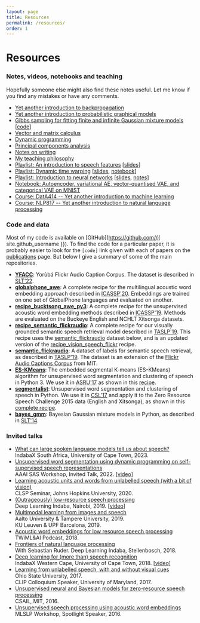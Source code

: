 ```yaml
---
layout: page
title: Resources
permalink: /resources/
order: 1
---
```


# Resources

### Notes, videos, notebooks and teaching

Hopefully someone else might also find these notes useful. Let me know if you find any mistakes or have any comments.

- [Yet another introduction to backpropagation]({{site.url}}/notes/kamper_backprop22.pdf)
- [Yet another introduction to probabilistic graphical models]({{site.url}}/notes/kamper_pgm_notes23.pdf)
- [Gibbs sampling for fitting finite and infinite Gaussian mixture models]({{site.url}}/notes/kamper_bayesgmm15.pdf)
  [[code](https://github.com/kamperh/bayes_gmm)]
- [Vector and matrix calculus]({{site.url}}/notes/kamper_matrixcalculus13.pdf)
- [Dynamic programming]({{site.url}}/notes/kamper_dynamic_programming22.pdf)
- [Principal components analysis]({{site.url}}/notes/kamper_pca23.pdf)
- [Notes on writing]({{site.url}}/notes/writing)
- [My teaching philosophy](https://www.kamperh.com/teaching_portfolio/)
- [Playlist: An introduction to speech features](https://www.youtube.com/playlist?list=PLmZlBIcArwhN8nFJ8VL1jLM2Qe7YCcmAb)
  [[slides]({{site.url}}/slides/speech_features-crop.pdf)]
- [Playlist: Dynamic time warping](https://www.youtube.com/playlist?list=PLmZlBIcArwhMJoGk5zpiRlkaHUqy5dLzL)
  [[slides]({{site.url}}/slides/dtw-crop.pdf), [notebook](https://github.com/kamperh/lecture_dtw_notebook/blob/main/dtw.ipynb)]
- [Playlist: Introduction to neural networks](https://www.youtube.com/playlist?list=PLmZlBIcArwhMHnIrNu70mlvZOwe6MqWYn)
  [[slides](https://www.kamperh.com/data414/slides/intro_nn-crop.pdf), [notes](https://www.kamperh.com/nlp817/notes/08_nn_notes.pdf)]
- [Notebook: Autoencoder, variational AE, vector-quantised VAE, and categorical VAE on MNIST](https://github.com/kamperh/autoencoders_mnist/blob/master/ae_mnist.ipynb)
- [Course: DatA414 -- Yet another introduction to machine learning](https://www.kamperh.com/data414/)
- [Course: NLP817 -- Yet another introduction to natural language processing](https://www.kamperh.com/nlp817/)


### Code and data

Most of my code is available on [GitHub](https://github.com/{{ site.github_username }}). To find the code for a particular paper, it is probably easier to look for the `[code]` link given with each of papers on the [publications]({{site.url}}/publications/) page. But below I give a summary of some of the main repositories.

- **[YFACC](https://www.kamperh.com/yfacc)**: Yorùbá Flickr Audio Caption Corpus. The dataset is described in [SLT'22](https://arxiv.org/abs/2210.04600).
- **[globalphone_awe](https://github.com/kamperh/globalphone_awe)**: A complete recipe for the multilingual acoustic word embedding approach described in [ICASSP'20](https://arxiv.org/abs/2002.02109). Embeddings are trained on one set of GlobalPhone languages and evaluated on another.
- **[recipe_bucktsong_awe_py3](https://github.com/kamperh/recipe_bucktsong_awe_py3)**: A complete recipe for the unsupervised acoustic word embedding methods described in [ICASSP'19](https://arxiv.org/abs/1811.00403). Methods are evaluated on the Buckeye English and NCHLT Xitsonga datasets.
- **[recipe_semantic_flickraudio](https://github.com/kamperh/recipe_semantic_flickraudio)**: A complete recipe for our visually grounded semantic speech retrieval model described in [TASLP'19](https://arxiv.org/abs/1710.01949). This recipe uses the [semantic_flickraudio](https://github.com/kamperh/semantic_flickraudio) dataset below, and is an updated version of the [recipe_vision_speech_flickr](https://github.com/kamperh/recipe_vision_speech_flickr) recipe.
- **[semantic_flickraudio](https://github.com/kamperh/semantic_flickraudio)**: A dataset of labels for semantic speech retrieval, as described in [TASLP'19](https://arxiv.org/abs/1710.01949).  The dataset is an extension of the [Flickr Audio Captions Corpus](https://groups.csail.mit.edu/sls/downloads/flickraudio/) from MIT.
- **[ES-KMeans](https://github.com/kamperh/eskmeans)**: The embedded segmental K-means (ES-KMeans) algorithm for unsupervised word segmentation and clustering of speech in Python 3. We use it in [ASRU'17](https://arxiv.org/abs/1703.08135) as shown in this [recipe](https://github.com/kamperh/bucktsong_eskmeans).
- **[segmentalist](https://github.com/kamperh/segmentalist)**: Unsupervised word segmentation and clustering of speech in Python. We use it in [CSL'17](https://arxiv.org/abs/1606.06950) and apply it to the Zero Resource Speech Challenge 2015 data (English and Xitsonga), as shown in this [complete recipe](https://github.com/kamperh/bucktsong_segmentalist).
- **[bayes_gmm](https://github.com/kamperh/bayes_gmm)**: Bayesian Gaussian mixture models in Python, as described in [SLT'14]({{site.url}}/papers/kamper+jansen+king+goldwater_slt2014.pdf).


### Invited talks

- [What can large spoken language models tell us about speech?]({{site.url}}/slides/kamper_indabax2023_talk.pdf)  
  IndabaX South Africa, University of Cape Town, 2023.
- [Unsupervised word segmentation using dynamic programming on self-supervised speech representations]({{site.url}}/slides/kamper_aaaisas2022_talk.pdf)  
  AAAI SAS Workshop, Invited Talk, 2022. [[video](https://youtu.be/oA0EMR_cMQY)]
- [Learning acoustic units and words from unlabelled speech (with a bit of vision)]({{site.url}}/slides/kamper_jhuclsp2020_talk.pdf)  
  CLSP Seminar, Johns Hopkins University, 2020.
- [(Outrageously) low-resource speech processing]({{site.url}}/slides/kamper_indaba2019_talk.pdf)  
  Deep Learning Indaba, Nairobi, 2019. [[video](https://youtu.be/dTV4mbMJ9yM)]
- [Multimodal learning from images and speech]({{site.url}}/slides/kamper_leuvenupf_talk_2019.pdf)  
  Aalto University & Tampere University, 2019.  
  KU Leuven & UPF Barcelona, 2019.
- [Acoustic word embeddings for low resource speech processing](https://twimlai.com/twiml-talk-191-acoustic-word-embeddings-for-low-resource-speech-processing-with-herman-kamper/)  
  TWiML&AI Podcast, 2018.
- [Frontiers of natural language processing]({{site.url}}/slides/ruder+kamper_indaba2018_talk.pdf)  
  With Sebastian Ruder. Deep Learning Indaba, Stellenbosch, 2018.
- [Deep learning for (more than) speech recognition]({{site.url}}/slides/kamper_indabax2018_talk.pdf)  
  IndabaX Western Cape, University of Cape Town, 2018. [[video](https://youtu.be/lvQipmlgDFY)]
- [Learning from unlabelled speech, with and without visual cues]({{site.url}}/slides/kamper_unsup_visionspeech_talk_2017.pdf)  
  Ohio State University, 2017.  
  CLIP Colloquium Speaker, University of Maryland, 2017.
- [Unsupervised neural and Bayesian models for zero-resource speech processing]({{site.url}}/slides/kamper_mit2016_talk.pdf)  
  CSAIL, MIT, 2016.
- [Unsupervised speech processing using acoustic word embeddings]({{site.url}}/slides/kamper_mlslp2016_talk.pdf)  
  MLSLP Workshop, Spotlight Speaker, 2016.
